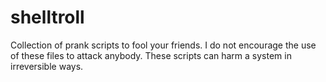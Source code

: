 # shelltroll
Collection of prank scripts to fool your friends. I do not encourage the use of these files to attack anybody. These scripts can harm a system in irreversible ways.
